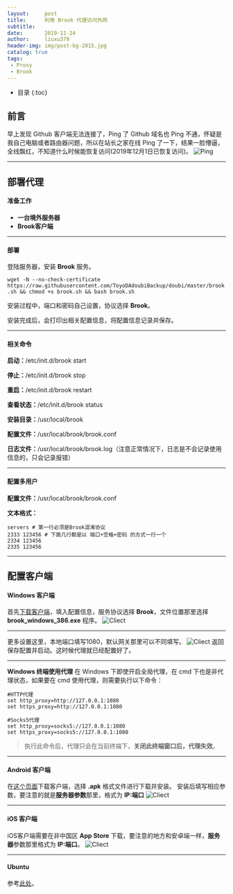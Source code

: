```yaml
---
layout:     post
title:      利用 Brook 代理访问外网
subtitle:   
date:       2019-11-24
author:     liuxu379
header-img: img/post-bg-2015.jpg
catalog: true
tags:
 - Proxy
 - Brook
---
```


* 目录
  {:toc}

## 前言

早上发现 Github 客户端无法连接了，Ping 了 Github 域名也 Ping 不通，怀疑是我自己电脑或者路由器问题，所以在站长之家在线 Ping 了一下，结果一脸懵逼，全线飘红，不知道什么时候能恢复访问(2019年12月1日已恢复访问)。
![Ping]({{site.url}}/img/post-img-proxy-1.png?raw=true)

***

## 部署代理

#### 准备工作

- **一台境外服务器**
- **Brook客户端**

***

#### 部署

登陆服务器，安装 **Brook** 服务。

` wget -N --no-check-certificate https://raw.githubusercontent.com/ToyoDAdoubiBackup/doubi/master/brook.sh && chmod +x brook.sh && bash brook.sh `

安装过程中，端口和密码自己设置，协议选择 **Brook**。

安装完成后，会打印出相关配置信息，将配置信息记录并保存。

***

#### 相关命令

**启动：**/etc/init.d/brook start

**停止：**/etc/init.d/brook stop

**重启：**/etc/init.d/brook restart

**查看状态：**/etc/init.d/brook status

**安装目录：**/usr/local/brook

**配置文件：**/usr/local/brook/brook.conf

**日志文件：**/usr/local/brook/brook.log（注意正常情况下，日志是不会记录使用信息的，只会记录报错）

***

#### 配置多用户

 **配置文件：**/usr/local/brook/brook.conf 

**文本格式：**

```
servers # 第一行必须是Brook混淆协议
2333 123456 # 下面几行都是以 端口+空格+密码 的方式一行一个
2334 123456
2335 123456
```

***

## 配置客户端
#### Windows 客户端
首先[下载客户端](https://www.lanzous.com/i7k08gb)，填入配置信息，服务协议选择 **Brook**，文件位置那里选择 **brook_windows_386.exe** 程序。
![Cliect]({{site.url}}/img/post-img-proxy-2.jpg?raw=true)

***
更多设置这里，本地端口填写1080，默认网关那里可以不同填写。
![Cliect]({{site.url}}/img/post-img-proxy-3.png?raw=true)
返回保存配置并启动。这时候代理就已经配置好了。

***
**Windows 终端使用代理**
在 Windows 下即使开启全局代理，在 cmd 下也是非代理状态，如果要在 cmd 使用代理，则需要执行以下命令：

```
#HTTP代理
set http_proxy=http://127.0.0.1:1080
set https_proxy=http://127.0.0.1:1080

#Socks5代理
set http_proxy=socks5://127.0.0.1:1080
set https_proxy=socks5://127.0.0.1:1080
```

> 执行此命令后，代理只会在当前终端下，**关闭此终端窗口后，代理失效**。

***

#### Android 客户端
在[这个页面](https://github.com/txthinking/brook/releases)下载客户端，选择 **.apk** 格式文件进行下载并安装。
安装后填写相应参数，要注意的就是**服务器参数**那里，格式为 **IP:端口**
![Cliect]({{site.url}}/img/post-img-proxy-android.jpg?raw=true)

***

#### iOS 客户端

iOS客户端需要在非中国区 **App Store** 下载，要注意的地方和安卓端一样，**服务器**参数那里格式为 **IP:端口**。
![Cliect]({{site.url}}/img/post-img-proxy-ios.jpg?raw=true)

***

#### Ubuntu 

参考[此处](https://gist.github.com/simukti/d1fd0332dcbe3ddfc93874d95af808fa)。
